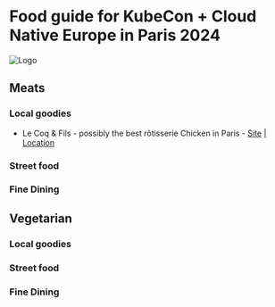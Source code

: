 # Food guide for KubeCon + Cloud Native Europe in Paris 2024
![Logo]((./images/paris2024/logo.png))
## Meats
### Local goodies
 - Le Coq & Fils - possibly the best rôtisserie Chicken in Paris - [Site](https://lecoq-fils.com/en/) | [Location](https://maps.app.goo.gl/ZvsM1CyhGzUj6R2H6)
### Street food
### Fine Dining

## Vegetarian
### Local goodies
### Street food
### Fine Dining